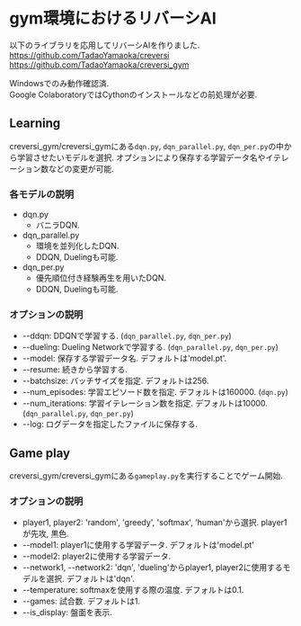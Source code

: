 # gym環境におけるリバーシAI  
以下のライブラリを応用してリバーシAIを作りました.  
https://github.com/TadaoYamaoka/creversi  
https://github.com/TadaoYamaoka/creversi_gym  

Windowsでのみ動作確認済.  
Google ColaboratoryではCythonのインストールなどの前処理が必要.  


## Learning  
creversi_gym/creversi_gymにある`dqn.py`, `dqn_parallel.py`, `dqn_per.py`の中から学習させたいモデルを選択. オプションにより保存する学習データ名やイテレーション数などの変更が可能.  

### 各モデルの説明  
- dqn.py
    - バニラDQN.  
- dqn_parallel.py  
    - 環境を並列化したDQN.
    - DDQN, Duelingも可能.  
- dqn_per.py
    - 優先順位付き経験再生を用いたDQN.  
    - DDQN, Duelingも可能.  

### オプションの説明  
- --ddqn: DDQNで学習する. (`dqn_parallel.py`, `dqn_per.py`)  
- --dueling: Dueling Networkで学習する. (`dqn_parallel.py`, `dqn_per.py`)  
- --model: 保存する学習データ名. デフォルトは'model.pt'.  
- --resume: 続きから学習する.  
- --batchsize: バッチサイズを指定. デフォルトは256.  
- --num_episodes: 学習エピソード数を指定. デフォルトは160000. (`dqn.py`)  
- --num_iterations: 学習イテレーション数を指定. デフォルトは10000. (`dqn_parallel.py`, `dqn_per.py`)  
- --log: ログデータを指定したファイルに保存する.

## Game play
creversi_gym/creversi_gymにある`gameplay.py`を実行することでゲーム開始.  

### オプションの説明
- player1, player2: 'random', 'greedy', 'softmax', 'human'から選択. player1が先攻, 黒色.  
- --model1: player1に使用する学習データ. デフォルトは'model.pt'
- --model2: player2に使用する学習データ.  
- --network1, --network2: 'dqn', 'dueling'からplayer1, player2に使用するモデルを選択. デフォルトは'dqn'.  
- --temperature: softmaxを使用する際の温度. デフォルトは0.1.  
- --games: 試合数. デフォルトは1.  
- --is_display: 盤面を表示.  
